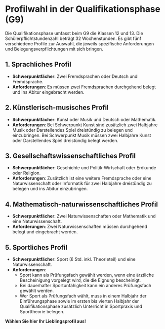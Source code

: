 # Profilwahl in der Qualifikationsphase (G9)

Die Qualifikationsphase umfasst beim G9 die Klassen 12 und 13. Die Schülerpflichtstundenzahl beträgt 32 Wochenstunden. Es gibt fünf verschiedene Profile zur Auswahl, die jeweils spezifische Anforderungen und Belegungsverpflichtungen mit sich bringen.

## 1. Sprachliches Profil
- **Schwerpunktfächer**: Zwei Fremdsprachen oder Deutsch und Fremdsprache.
- **Anforderungen**: Es müssen zwei Fremdsprachen durchgehend belegt und ins Abitur eingebracht werden.

## 2. Künstlerisch-musisches Profil
- **Schwerpunktfächer**: Kunst oder Musik und Deutsch oder Mathematik.
- **Anforderungen**: Bei Schwerpunkt Kunst sind zusätzlich zwei Halbjahre Musik oder Darstellendes Spiel dreistündig zu belegen und einzubringen. Bei Schwerpunkt Musik müssen zwei Halbjahre Kunst oder Darstellendes Spiel dreistündig belegt werden.

## 3. Gesellschaftswissenschaftliches Profil
- **Schwerpunktfächer**: Geschichte und Politik-Wirtschaft oder Erdkunde oder Religion.
- **Anforderungen**: Zusätzlich ist eine weitere Fremdsprache oder eine Naturwissenschaft oder Informatik für zwei Halbjahre dreistündig zu belegen und ins Abitur einzubringen.

## 4. Mathematisch-naturwissenschaftliches Profil
- **Schwerpunktfächer**: Zwei Naturwissenschaften oder Mathematik und eine Naturwissenschaft.
- **Anforderungen**: Zwei Naturwissenschaften müssen durchgehend belegt und eingebracht werden.

## 5. Sportliches Profil
- **Schwerpunktfächer**: Sport (6 Std. inkl. Theorieteil) und eine Naturwissenschaft.
- **Anforderungen**:
    - Sport kann als Prüfungsfach gewählt werden, wenn eine ärztliche Bescheinigung vorgelegt wird, die die Eignung bescheinigt.
    - Bei dauerhafter Sportunfähigkeit kann ein anderes Prüfungsfach gewählt werden.
    - Wer Sport als Prüfungsfach wählt, muss in einem Halbjahr der Einführungsphase sowie im ersten bis vierten Halbjahr der Qualifikationsphase zusätzlich Unterricht in Sportpraxis und Sporttheorie belegen.

**Wählen Sie hier Ihr Lieblingsprofil aus!**
